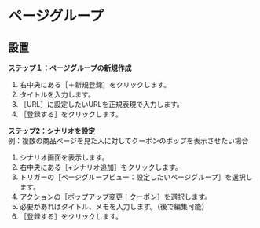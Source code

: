 # ページグループ
## 設置
**ステップ１：ページグループの新規作成**  
1. 右中央にある［＋新規登録］をクリックします。 
2. タイトルを入力します。  
3. ［URL］に設定したいURLを正規表現で入力します。 
4. ［登録する］をクリックします。  


**ステップ2：シナリオを設定**  
例：複数の商品ページを見た人に対してクーポンのポップを表示させたい場合  
1. シナリオ画面を表示します。  
2. 右中央にある［+シナリオ追加］をクリックします。  
3. トリガーの［ページグループビュー：設定したいページグループ］を選択します。  
4. アクションの［ポップアップ変更：クーポン］を選択します。  
5. 必要があればタイトル、メモを入力します。（後で編集可能）  
6. ［登録する］をクリックします。  


